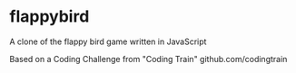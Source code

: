 # flappybird
A clone of the flappy bird game written in JavaScript

Based on a Coding Challenge from "Coding Train" github.com/codingtrain

